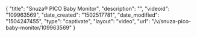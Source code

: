{
    "title": "Snuza&reg; PICO Baby Monitor",
    "description": "",
    "videoid": "109963569",
    "date_created": "1502517781",
    "date_modified": "1504247455",
    "type": "captivate",
    "layout": "video",
    "url": "\/v\/snuza-pico-baby-monitor\/109963569"
}